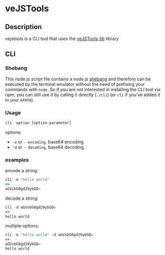 veJSTools
=========

## Description

vejstools is a CLI tool that uses the [veJSTools-lib](https://github.com/varemenos/vejstools-lib) library

## CLI

### Shebang
This node.js script file contains a node.js [shebang](http://en.wikipedia.org/wiki/Shebang_(Unix)) and therefore can be executed by the terminal emulator without the need of prefixing your commands with `node`. So if you are not interested in installing the CLI tool via npm, you can still use it by calling it directly (`./cli`) (or `cli` if you've added it in your `$PATH`).

### Usage

```js
cli -option [option-parameter]
```

options:

* `-e` or `--encoding`, base64 encoding
* `-d` or `--decoding`, base64 decoding

### examples

encode a string:

```js
cli -e "hello world"
=>
aGVsbG8gd29ybGQ=
```

decode a string:

```js
cli -d aGVsbG8gd29ybGQ=
=>
hello world
```

multiple options:
```js
cli -e "hello world" -d aGVsbG8gd29ybGQ=
=>
aGVsbG8gd29ybGQ=
hello world
```
